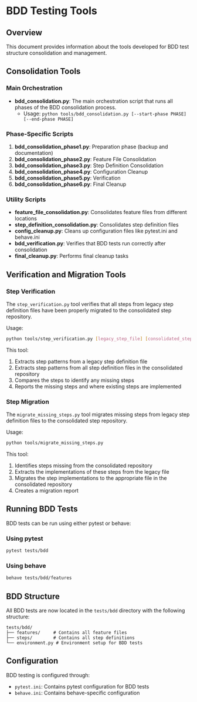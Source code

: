 # BDD Testing Tools

## Overview

This document provides information about the tools developed for BDD test structure consolidation and management.

## Consolidation Tools

### Main Orchestration

- **bdd_consolidation.py**: The main orchestration script that runs all phases of the BDD consolidation process.
  - Usage: `python tools/bdd_consolidation.py [--start-phase PHASE] [--end-phase PHASE]`

### Phase-Specific Scripts

1. **bdd_consolidation_phase1.py**: Preparation phase (backup and documentation)
2. **bdd_consolidation_phase2.py**: Feature File Consolidation
3. **bdd_consolidation_phase3.py**: Step Definition Consolidation
4. **bdd_consolidation_phase4.py**: Configuration Cleanup
5. **bdd_consolidation_phase5.py**: Verification
6. **bdd_consolidation_phase6.py**: Final Cleanup

### Utility Scripts

- **feature_file_consolidation.py**: Consolidates feature files from different locations
- **step_definition_consolidation.py**: Consolidates step definition files
- **config_cleanup.py**: Cleans up configuration files like pytest.ini and behave.ini
- **bdd_verification.py**: Verifies that BDD tests run correctly after consolidation
- **final_cleanup.py**: Performs final cleanup tasks

## Verification and Migration Tools

### Step Verification

The `step_verification.py` tool verifies that all steps from legacy step definition files have been properly migrated to the consolidated step repository.

Usage:
```bash
python tools/step_verification.py [legacy_step_file] [consolidated_steps_dir]
```

This tool:
1. Extracts step patterns from a legacy step definition file
2. Extracts step patterns from all step definition files in the consolidated repository
3. Compares the steps to identify any missing steps
4. Reports the missing steps and where existing steps are implemented

### Step Migration

The `migrate_missing_steps.py` tool migrates missing steps from legacy step definition files to the consolidated step repository.

Usage:
```bash
python tools/migrate_missing_steps.py
```

This tool:
1. Identifies steps missing from the consolidated repository
2. Extracts the implementations of these steps from the legacy file
3. Migrates the step implementations to the appropriate file in the consolidated repository
4. Creates a migration report

## Running BDD Tests

BDD tests can be run using either pytest or behave:

### Using pytest

```bash
pytest tests/bdd
```

### Using behave

```bash
behave tests/bdd/features
```

## BDD Structure

All BDD tests are now located in the `tests/bdd` directory with the following structure:

```
tests/bdd/
├── features/     # Contains all feature files
├── steps/        # Contains all step definitions
└── environment.py # Environment setup for BDD tests
```

## Configuration

BDD testing is configured through:

- `pytest.ini`: Contains pytest configuration for BDD tests
- `behave.ini`: Contains behave-specific configuration 